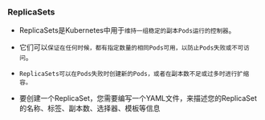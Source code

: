 ### ReplicaSets
* ReplicaSets是Kubernetes中用于`维持一组稳定的副本Pods运行的控制器`。
* 它们可以`保证在任何时候，都有指定数量的相同Pods可用，以防止Pods失败或不可访问`。
* `ReplicaSets可以在Pods失败时创建新的Pods，或者在副本数不足或过多时进行扩缩容。`

* 要创建一个ReplicaSet，您需要编写一个YAML文件，来描述您的ReplicaSet的名称、标签、副本数、选择器、模板等信息








